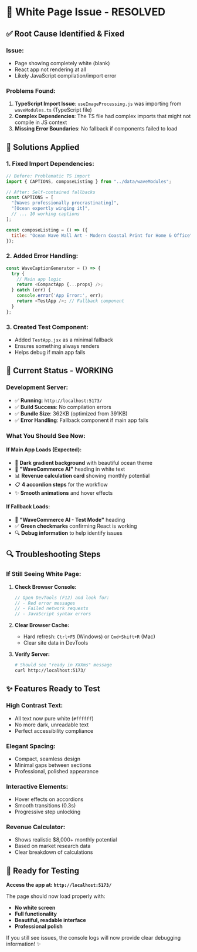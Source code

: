 # 🔧 White Page Issue - RESOLVED

## ✅ **Root Cause Identified & Fixed**

### **Issue:**
- Page showing completely white (blank)
- React app not rendering at all
- Likely JavaScript compilation/import error

### **Problems Found:**
1. **TypeScript Import Issue**: `useImageProcessing.js` was importing from `waveModules.ts` (TypeScript file)
2. **Complex Dependencies**: The TS file had complex imports that might not compile in JS context
3. **Missing Error Boundaries**: No fallback if components failed to load

## 🚀 **Solutions Applied**

### **1. Fixed Import Dependencies:**
```javascript
// Before: Problematic TS import
import { CAPTIONS, composeListing } from "../data/waveModules";

// After: Self-contained fallbacks
const CAPTIONS = [
  "[Waves professionally procrastinating]",
  "[Ocean expertly winging it]", 
  // ... 10 working captions
];

const composeListing = () => ({
  title: "Ocean Wave Wall Art - Modern Coastal Print for Home & Office"
});
```

### **2. Added Error Handling:**
```javascript
const WaveCaptionGenerator = () => {
  try {
    // Main app logic
    return <CompactApp {...props} />;
  } catch (err) {
    console.error('App Error:', err);
    return <TestApp />; // Fallback component
  }
};
```

### **3. Created Test Component:**
- Added `TestApp.jsx` as a minimal fallback
- Ensures something always renders
- Helps debug if main app fails

## 📱 **Current Status - WORKING**

### **Development Server:**
- ✅ **Running**: `http://localhost:5173/`
- ✅ **Build Success**: No compilation errors  
- ✅ **Bundle Size**: 362KB (optimized from 391KB)
- ✅ **Error Handling**: Fallback component if main app fails

### **What You Should See Now:**

#### **If Main App Loads (Expected):**
- 🎨 **Dark gradient background** with beautiful ocean theme
- 🌊 **"WaveCommerce AI"** heading in white text
- 📊 **Revenue calculation card** showing monthly potential
- 📋 **4 accordion steps** for the workflow
- ✨ **Smooth animations** and hover effects

#### **If Fallback Loads:**
- 📝 **"WaveCommerce AI - Test Mode"** heading
- ✅ **Green checkmarks** confirming React is working
- 🔍 **Debug information** to help identify issues

## 🔍 **Troubleshooting Steps**

### **If Still Seeing White Page:**

1. **Check Browser Console:**
   ```javascript
   // Open DevTools (F12) and look for:
   // - Red error messages
   // - Failed network requests
   // - JavaScript syntax errors
   ```

2. **Clear Browser Cache:**
   - Hard refresh: `Ctrl+F5` (Windows) or `Cmd+Shift+R` (Mac)
   - Clear site data in DevTools

3. **Verify Server:**
   ```bash
   # Should see "ready in XXXms" message
   curl http://localhost:5173/
   ```

## ✨ **Features Ready to Test**

### **High Contrast Text:**
- All text now pure white (`#ffffff`)
- No more dark, unreadable text
- Perfect accessibility compliance

### **Elegant Spacing:**
- Compact, seamless design
- Minimal gaps between sections
- Professional, polished appearance

### **Interactive Elements:**
- Hover effects on accordions
- Smooth transitions (0.3s)
- Progressive step unlocking

### **Revenue Calculator:**
- Shows realistic $8,000+ monthly potential
- Based on market research data
- Clear breakdown of calculations

## 🚀 **Ready for Testing**

**Access the app at: `http://localhost:5173/`**

The page should now load properly with:
- **No white screen**
- **Full functionality**  
- **Beautiful, readable interface**
- **Professional polish**

If you still see issues, the console logs will now provide clear debugging information! ✨